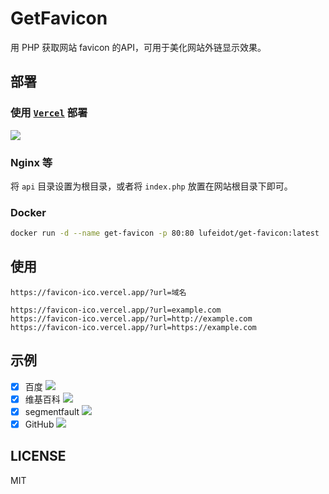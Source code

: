 # GetFavicon

用 PHP 获取网站 favicon 的API，可用于美化网站外链显示效果。

## 部署

### 使用 [`Vercel`](https://github.com/vercel-community/php) 部署

<a href="https://vercel.com/new/clone?repository-url=https://github.com/deploybox/GetFavicon&project-name=favicon&repository-name=favicon"><img src="https://vercel.com/button"></a>

### Nginx 等

将 `api` 目录设置为根目录，或者将 `index.php` 放置在网站根目录下即可。

### Docker

```bash
docker run -d --name get-favicon -p 80:80 lufeidot/get-favicon:latest
```

## 使用

`https://favicon-ico.vercel.app/?url=域名`

```
https://favicon-ico.vercel.app/?url=example.com
https://favicon-ico.vercel.app/?url=http://example.com
https://favicon-ico.vercel.app/?url=https://example.com
```

## 示例

- [x] 百度 ![](https://favicon-ico.vercel.app/?url=www.baidu.com)
- [x] 维基百科 ![](https://favicon-ico.vercel.app/?url=https://www.wikipedia.org)
- [x] segmentfault ![](https://favicon-ico.vercel.app/?url=segmentfault.com)
- [x] GitHub ![](https://favicon-ico.vercel.app/?url=github.com)

## LICENSE

MIT
